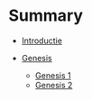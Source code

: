 # Summary

* [Introductie](README.md)

* [Genesis](Genesis/README.md)
    * [Genesis 1](Genesis/1/README.md)
    * [Genesis 2](Genesis/2/README.md)
